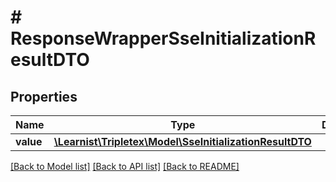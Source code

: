 # # ResponseWrapperSseInitializationResultDTO

## Properties

Name | Type | Description | Notes
------------ | ------------- | ------------- | -------------
**value** | [**\Learnist\Tripletex\Model\SseInitializationResultDTO**](SseInitializationResultDTO.md) |  | [optional]

[[Back to Model list]](../../README.md#models) [[Back to API list]](../../README.md#endpoints) [[Back to README]](../../README.md)
